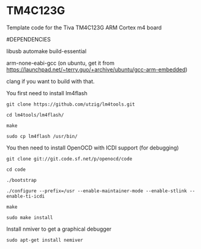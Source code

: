 # TM4C123G
Template code for the Tiva TM4C123G ARM Cortex m4 board

#DEPENDENCIES

libusb
automake
build-essential

arm-none-eabi-gcc (on ubuntu, get it from https://launchpad.net/~terry.guo/+archive/ubuntu/gcc-arm-embedded)

clang if you want to build with that.

You first need to install lm4flash


`git clone https://github.com/utzig/lm4tools.git`


`cd lm4tools/lm4flash/`


`make`


`sudo cp lm4flash /usr/bin/`


You then need to install OpenOCD with ICDI support (for debugging)


`git clone git://git.code.sf.net/p/openocd/code`


`cd code`


`./bootstrap`


`./configure --prefix=/usr --enable-maintainer-mode --enable-stlink --enable-ti-icdi`


`make`


`sudo make install`

Install nmiver to get a graphical debugger

`sudo apt-get install nemiver`
